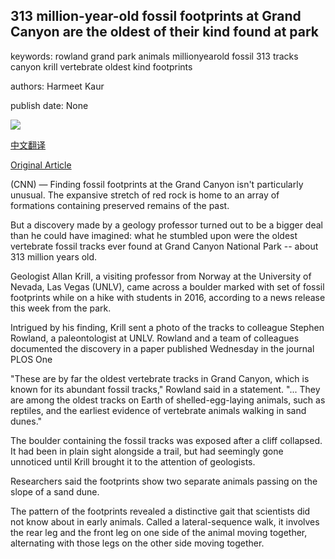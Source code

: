 ## 313 million-year-old fossil footprints at Grand Canyon are the oldest of their kind found at park

keywords: rowland grand park animals millionyearold fossil 313 tracks canyon krill vertebrate oldest kind footprints

authors: Harmeet Kaur

publish date: None

![](https://cdn.cnn.com/cnnnext/dam/assets/200820164516-oldest-fossil-tracks-grand-canyon-super-tease.jpg)

[中文翻译](313%20million-year-old%20fossil%20footprints%20at%20Grand%20Canyon%20are%20the%20oldest%20of%20their%20kind%20found%20at%20park_zh.md)

[Original Article](https://edition.cnn.com/travel/article/grand-canyon-cliff-collapse-fossil-footprints-scn-trnd/index.html)

(CNN) — Finding fossil footprints at the Grand Canyon isn't particularly unusual. The expansive stretch of red rock is home to an array of formations containing preserved remains of the past.

But a discovery made by a geology professor turned out to be a bigger deal than he could have imagined: what he stumbled upon were the oldest vertebrate fossil tracks ever found at Grand Canyon National Park -- about 313 million years old.

Geologist Allan Krill, a visiting professor from Norway at the University of Nevada, Las Vegas (UNLV), came across a boulder marked with set of fossil footprints while on a hike with students in 2016, according to a news release this week from the park.

Intrigued by his finding, Krill sent a photo of the tracks to colleague Stephen Rowland, a paleontologist at UNLV. Rowland and a team of colleagues documented the discovery in a paper published Wednesday in the journal PLOS One

"These are by far the oldest vertebrate tracks in Grand Canyon, which is known for its abundant fossil tracks," Rowland said in a statement. "... They are among the oldest tracks on Earth of shelled-egg-laying animals, such as reptiles, and the earliest evidence of vertebrate animals walking in sand dunes."

The boulder containing the fossil tracks was exposed after a cliff collapsed. It had been in plain sight alongside a trail, but had seemingly gone unnoticed until Krill brought it to the attention of geologists.

Researchers said the footprints show two separate animals passing on the slope of a sand dune.

The pattern of the footprints revealed a distinctive gait that scientists did not know about in early animals. Called a lateral-sequence walk, it involves the rear leg and the front leg on one side of the animal moving together, alternating with those legs on the other side moving together.
